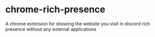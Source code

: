 # chrome-rich-presence
A chrome extension for showing the website you visit in discord rich presence without any external applications
